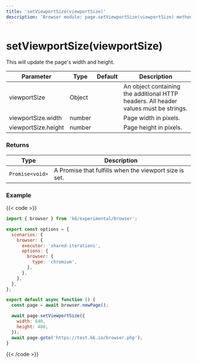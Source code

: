 ```yaml
---
title: 'setViewportSize(viewportSize)'
description: 'Browser module: page.setViewportSize(viewportSize) method'
---
```


# setViewportSize(viewportSize)

This will update the page's width and height.

<TableWithNestedRows>

| Parameter           | Type   | Default | Description                                                                          |
| ------------------- | ------ | ------- | ------------------------------------------------------------------------------------ |
| viewportSize        | Object |         | An object containing the additional HTTP headers. All header values must be strings. |
| viewportSize.width  | number |         | Page width in pixels.                                                                |
| viewportSize.height | number |         | Page height in pixels.                                                               |

</TableWithNestedRows>

### Returns

| Type            | Description                                            |
| --------------- | ------------------------------------------------------ |
| `Promise<void>` | A Promise that fulfills when the viewport size is set. |

### Example

{{< code >}}

```javascript
import { browser } from 'k6/experimental/browser';

export const options = {
  scenarios: {
    browser: {
      executor: 'shared-iterations',
      options: {
        browser: {
          type: 'chromium',
        },
      },
    },
  },
};

export default async function () {
  const page = await browser.newPage();

  await page.setViewportSize({
    width: 640,
    height: 480,
  });
  await page.goto('https://test.k6.io/browser.php');
}
```

{{< /code >}}
